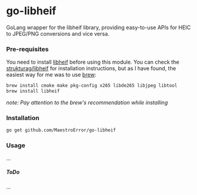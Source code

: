 # go-libheif
 GoLang wrapper for the libheif library, providing easy-to-use APIs for HEIC to JPEG/PNG conversions and vice versa.

### Pre-requisites
You need to install [libheif](https://github.com/strukturag/libheif) before using this module. You can check the [strukturag/libheif](https://github.com/strukturag/libheif) for installation instructions, but as I have found, the easiest way for me was to use [brew](https://brew.sh/):
```bash
brew install cmake make pkg-config x265 libde265 libjpeg libtool
brew install libheif
```
*note: Pay attention to the brew's recommendation while installing*    

### Installation
```bash
go get github.com/MaestroError/go-libheif
```

### Usage
...

##### ToDo
...